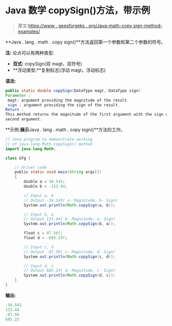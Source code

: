 # Java 数学 copySign()方法，带示例

> 原文:[https://www . geesforgeks . org/Java-math-copy sign-method-examples/](https://www.geeksforgeeks.org/java-math-copysign-method-examples/)

**Java . lang . math . copy sign()**方法返回第一个参数和第二个参数的符号。

**注:**
论点可以有两种类型:

*   **双式:** copySign(双 magt，双符号)
*   **浮动类型:**复制标志(浮动 magt，浮动标志)

**语法:**

```java
public static double copySign(DataType magt, DataType sign)
Parameter :
 magt: argument providing the magnitude of the result.
 sign : argument providing the sign of the result.
Return :
This method returns the magnitude of the first argument with the sign of the 
second argument.
```

**示例:**展示**Java . lang . math . copy sign()**方法的工作。

```java
// Java program to demonstrate working
// of java.lang.Math.copySign() method
import java.lang.Math;

class Gfg {

    // driver code
    public static void main(String args[])
    {
        double a = 34.543;
        double b = -123.44;

        // Input a, b
        // Output -34.543( a- Magnitude, b- Sign)
        System.out.println(Math.copySign(a, b));

        // Input b, a
        // Output 123.44( b- Magnitude, a- Sign)
        System.out.println(Math.copySign(b, a));

        float c = 87.56f;
        float d = -685.23f;

        // Input c, d
        // Output -87.56( c- Magnitude, d- Sign)
        System.out.println(Math.copySign(c, d));

        // Input d, c
        // Output 685.23( d- Magnitude, c- Sign)
        System.out.println(Math.copySign(d, c));
    }
}
```

**输出:**

```java
-34.543
123.44
-87.56
685.23

```
